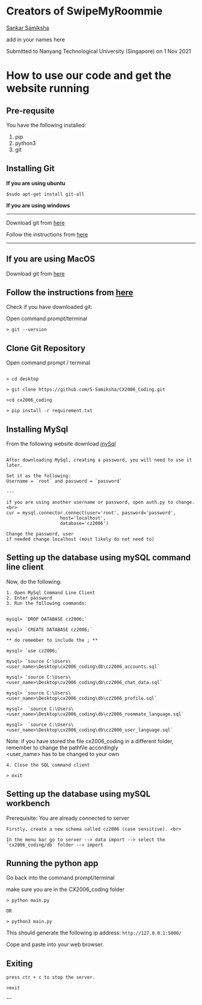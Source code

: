# Creators of SwipeMyRoommie
[Sankar Samiksha](https://github.com/S-Samiksha)

add in your names here 




Submitted to Nanyang Technological University (Singapore) on 1 Nov 2021

# How to use our code and get the website running 

## Pre-requsite
You have the following installed:
1. pip
2. python3
3. git 

## Installing Git

**If you are using ubuntu** <br>
~~~
$sudo apt-get install git-all
~~~

**If you are using windows** <br>

---

Download git from [here](https://gitforwindows.org/)

Follow the instructions from [here](https://github.com/git-guides/install-git#:~:text=To%20do%20so%2C%20Navigate%20to,installation%20by%20typing%3A%20git%20version%20)

---

**If you are using MacOS** <br>
---

Download git from [here](https://sourceforge.net/projects/git-osx-installer/files/git-2.23.0-intel-universal-mavericks.dmg/download?use_mirror=autoselect)

Follow the instructions from [here](https://github.com/git-guides/install-git#:~:text=To%20do%20so%2C%20Navigate%20to,installation%20by%20typing%3A%20git%20version%20)
---

Check if you have downloaded git:

Open command prompt/terminal 
~~~
> git --version 
~~~

## Clone Git Repository
Open command prompt / terminal 

~~~

> cd desktop

> git clone https://github.com/S-Samiksha/CX2006_Coding.git

>cd cx2006_coding

> pip install -r requirement.txt

~~~


## Installing MySql

From the following website download [mySql](https://dev.mysql.com/downloads/mysql/) 

~~~

After downloading MySql, creating a password, you will need to use it later. 

Set it as the following:
Username = `root` and password = `password` 

---

if you are using another username or password, open auth.py to change. <br>
cur = mysql.connector.connect(user='root', password='password',
                    host='localhost',
                    database='cz2006')

Change the password, user 
if needed change localhost (most likely do not need to)
~~~


## Setting up the database using mySQL command line client 
Now, do the following:
~~~
1. Open MySql Command Line Client 
2. Enter password 
3. Run the following commands:


mysql> `DROP DATABASE cz2006;` 

mysql> `CREATE DATABASE cz2006;` 

** do remember to include the ; **

mysql> `use cz2006;`

mysql> `source C:\Users\<user_name>\Desktop\cx2006_coding\db\cz2006_accounts.sql`

mysql> `source C:\Users\<user_name>\Desktop\cx2006_coding\db\cz2006_chat_data.sql` 

mysql> `source C:\Users\<user_name>\Desktop\cx2006_coding\db\cz2006_profile.sql` 

mysql>  `source C:\Users\<user_name>\Desktop\cx2006_coding\db\cz2006_roommate_language.sql`

mysql>  `source C:\Users\<user_name>\Desktop\cx2006_coding\db\cz2006_user_language.sql` 

~~~

Note: if you have stored the file cx2006_coding in a different folder, remember to change the pathfile accordingly<br>
<user_name> has to be changed to your own 

~~~
4. Close the SQL command client 

> exit 
~~~


## Setting up the database using mySQL workbench 
Prerequisite: You are already connected to server <br>

~~~
Firstly, create a new schema called cz2006 (case sensitive). <br>

In the menu bar go to server --> data import --> select the `cx2006_coding/db` folder --> import 

~~~

## Running the python app

Go back into the command prompt/terminal 

make sure you are in the CX2006_coding folder

~~~
> python main.py 

OR 

> python3 main.py

~~~

This should generate the following ip address: `http://127.0.0.1:5000/`

Cope and paste into your web browser.

## Exiting 
~~~
press ctr + c to stop the server. 

>exit 

~~










